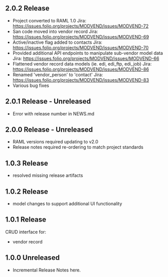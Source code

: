 ## 2.0.2 Release
* Project converted to RAML 1.0
  Jira: https://issues.folio.org/projects/MODVEND/issues/MODVEND-72
* San code moved into vendor record
  Jira: https://issues.folio.org/projects/MODVEND/issues/MODVEND-69
* Active/inactive flag added to contacts
  Jira: https://issues.folio.org/projects/MODVEND/issues/MODVEND-70
* Provided additional API endpoints to manipulate sub-vendor model data
  Jira: https://issues.folio.org/projects/MODVEND/issues/MODVEND-66
* Flattened vendor record data models (ie. edi, edi_ftp, edi_job)
  Jira: https://issues.folio.org/projects/MODVEND/issues/MODVEND-86
* Renamed 'vendor_person' to 'contact'
  Jira: https://issues.folio.org/projects/MODVEND/issues/MODVEND-83
* Various bug fixes

## 2.0.1 Release - Unreleased
* Error with release number in NEWS.md

## 2.0.0 Release - Unreleased
* RAML versions required updating to v2.0
* Release notes required re-ordering to match project standards

## 1.0.3 Release
* resolved missing release artifacts

## 1.0.2 Release
* model changes to support additional UI functionality

## 1.0.1 Release
CRUD interface for:
* vendor record

## 1.0.0 Unreleased
* Incremental Release Notes here.
